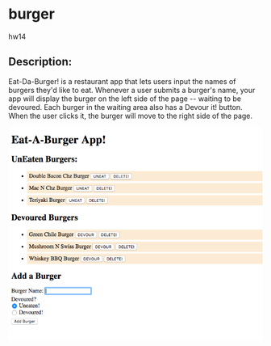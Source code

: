# burger
hw14

## Description:
Eat-Da-Burger! is a restaurant app that lets users input the names of burgers they'd like to eat.
Whenever a user submits a burger's name, your app will display the burger on the left side of the page -- waiting to be devoured. Each burger in the waiting area also has a Devour it! button. When the user clicks it, the burger will move to the right side of the page.



![alt text](https://raw.githubusercontent.com/sstephens4/burger/master/img/BurgerApp.png)
